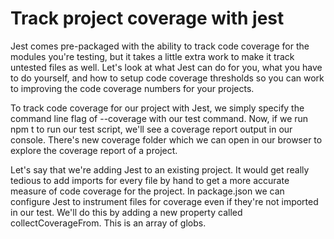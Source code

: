 # Track project coverage with jest
Jest comes pre-packaged with the ability to track code coverage for the modules you're testing, but it takes a little extra work to make 
it track untested files as well. Let's look at what Jest can do for you, what you have to do yourself, and how to setup code 
coverage thresholds so you can work to improving the code coverage numbers for your projects.

To track code coverage for our project with Jest, we simply specify the command line flag of --coverage with our test command. Now, if we run npm t to run our test script, we'll see a coverage report output in our console. There's new coverage folder which we can open in our browser to explore the coverage report of a project.

Let's say that we're adding Jest to an existing project. It would get really tedious to add imports for every file by hand to get a more accurate measure of code coverage for the project.
In package.json we can configure Jest to instrument files for coverage even if they're not imported in our test. We'll do this by adding a new property called collectCoverageFrom. This is an array of globs.

